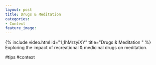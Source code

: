 ```yaml
---
layout: post
title: Drugs & Meditation
categories:
- Context
feature_image: 
---
```


{% include video.html id="1_1hMrzyiXY" title="Drugs & Meditation " %}
Exploring the impact of recreational & medicinal drugs on meditation. 

#tips #context 
